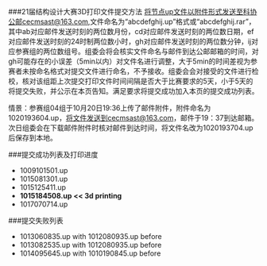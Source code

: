 ###21届结构设计大赛3D打印文件提交方法
将节点up文件以附件形式发送至科协公邮cecmsast@163.com,文件命名为“abcdefghij.up”格式或“abcdefghij.rar”，其中ab对应邮件发送时刻的两位数月份，cd对应邮件发送时刻的两位数日期，ef对应邮件发送时刻的24时制两位数小时，gh对应邮件发送时刻的两位数分钟，ij对应参赛组的两位数组号。组委会将会核实文件命名与邮件到达公邮邮箱的时间，对gh可能存在的小误差（5min以内）对文件名进行调整，大于5min的时间差视为参赛者未按命名格式对提交文件进行命名，不予接收。组委会会对接受的文件进行检校，核对该组距上次提交打印文件时间间隔是否大于比赛要求的5天，小于5天的将提交失败，并公示在本页告知。满足要求将提交成功加入本页的提交成功列表。

情景：参赛组04组于10月20日19:36上传了邮件附件，附件命名为1020193604.up，将文件发送到cecmsast@163.com，邮件于19：37到达邮箱。次日组委会在下载邮件附件时核对邮件到达时间，将文件名改为1020193704.up后保存到本地。

###提交成功列表及打印进度
- 1009101501.up
- 1015081301.up
- 1015125411.up
- **1015184508.up  << 3d printing**
- 1017070714.up

###提交失败列表
- 1013060835.up with 1012080935.up before
- 1013082535.up with 1012080935.up before
- 1014095645.up with 1010190845.up before
